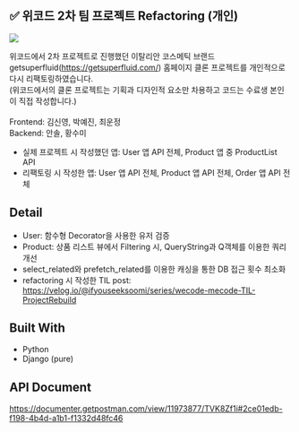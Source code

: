
## ✅ 위코드 2차 팀 프로젝트 Refactoring (개인)
<img src="https://media.vlpt.us/images/ifyouseeksoomi/post/4b22b35f-9aed-443c-9b0c-6dceeb45a3e4/%E1%84%89%E1%85%B3%E1%84%8F%E1%85%B3%E1%84%85%E1%85%B5%E1%86%AB%E1%84%89%E1%85%A3%E1%86%BA%202020-08-19%20%E1%84%8B%E1%85%A9%E1%84%92%E1%85%AE%209.44.50.png">

위코드에서 2차 프로젝트로 진행했던 이탈리안 코스메틱 브랜드 getsuperfluid(https://getsuperfluid.com/) 홈페이지 클론 프로젝트를 개인적으로 다시 리팩토링하였습니다. 
<br>
(위코드에서의 클론 프로젝트는 기획과 디자인적 요소만 차용하고 코드는 수료생 본인이 직접 작성합니다.)<br><br>
Frontend: 김신영, 박예진, 최운정 <br>
Backend: 안솔, 황수미 <br>
- 실제 프로젝트 시 작성했던 앱: User 앱 API 전체, Product 앱 중 ProductList API
- 리팩토링 시 작성한 앱: User 앱 API 전체, Product 앱 API 전체, Order 앱 API 전체


## Detail
- User: 함수형 Decorator을 사용한 유저 검증
- Product: 상품 리스트 뷰에서 Filtering 시, QueryString과 Q객체를 이용한 쿼리 개선
- select_related와 prefetch_related를 이용한 캐싱을 통한 DB 접근 횟수 최소화
- refactoring 시 작성한 TIL post: https://velog.io/@ifyouseeksoomi/series/wecode-mecode-TIL-ProjectRebuild

## Built With
- Python
- Django (pure)

## API Document
https://documenter.getpostman.com/view/11973877/TVK8Zf1i#2ce01edb-f198-4b4d-a1b1-f1332d48fc46



